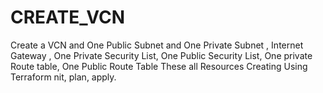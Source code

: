 # CREATE_VCN
Create a VCN and One Public Subnet and One Private Subnet , Internet Gateway , One Private Security List, One Public Security List, One private Route table, One Public Route Table These all Resources Creating Using Terraform nit, plan, apply.

